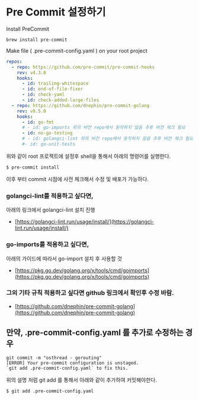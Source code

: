# Pre Commit 설정하기

Install PreCommit

```shell
brew install pre-commit
```

Make file ( .pre-commit-config.yaml ) on your root project

```yaml
repos:
  - repo: https://github.com/pre-commit/pre-commit-hooks
    rev: v4.3.0
    hooks:
      - id: trailing-whitespace
      - id: end-of-file-fixer
      - id: check-yaml
      - id: check-added-large-files
  - repo: https://github.com/dnephin/pre-commit-golang
    rev: v0.5.0
    hooks:
      - id: go-fmt
      # - id: go-imports 위의 버전 repo에서 동작하지 않음 추후 버전 체크 필요
      - id: no-go-testing
      # - id: golangci-lint 위의 버전 repo에서 동작하지 않음 추후 버전 체크 필요
      #- id: go-unit-tests
```

위와 같이 root 프로젝트에 설정후 shell을 통해서 아래의 명령어를 실행한다.

```
$ pre-commit install
```

이후 부터 commit 시점에 사전 체크해서 수정 및 배포가 가능하다.

### golangci-lint를 적용하고 싶다면,

아래의 링크에서 golangci-lint 설치 진행

- [https://golangci-lint.run/usage/install/](https://golangci-lint.run/usage/install/)

### go-imports를 적용하고 싶다면,

아래의 가이드에 따라서 go-import 설치 후 사용할 것

- [https://pkg.go.dev/golang.org/x/tools/cmd/goimports](https://pkg.go.dev/golang.org/x/tools/cmd/goimports)

### 그외 기타 규칙 적용하고 싶다면 github 링크에서 확인후 수정 바람.

- [https://github.com/dnephin/pre-commit-golang](https://github.com/dnephin/pre-commit-golang)

## 만약, .pre-commit-config.yaml 를 추가로 수정하는 경우

```
git commit -m "osthread - gorouting"
[ERROR] Your pre-commit configuration is unstaged.
`git add .pre-commit-config.yaml` to fix this.
```

위의 설명 처럼 git add 를 통해서 아래와 같이 추가하여 커밋해야한다.

```shell
$ git add .pre-commit-config.yaml
```
